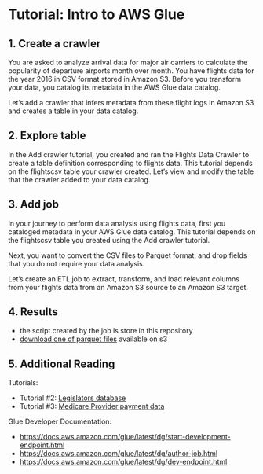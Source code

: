# Tutorial: Intro to AWS Glue

## 1. Create a crawler

You are asked to analyze arrival data for major air carriers to calculate the popularity of departure airports month over month. You have flights data for the year 2016 in CSV format stored in Amazon S3. Before you transform your data, you catalog its metadata in the AWS Glue data catalog.

Let’s add a crawler that infers metadata from these flight logs in Amazon S3 and creates a table in your data catalog.

## 2. Explore table

In the Add crawler tutorial, you created and ran the Flights Data Crawler to create a table definition corresponding to flights data. This tutorial depends on the flightscsv table your crawler created. Let’s view and modify the table that the crawler added to your data catalog.

## 3. Add job

In your journey to perform data analysis using flights data, first you cataloged metadata in your AWS Glue data catalog. This tutorial depends on the flightscsv table you created using the Add crawler tutorial.

Next, you want to convert the CSV files to Parquet format, and drop fields that you do not require your data analysis.

Let’s create an ETL job to extract, transform, and load relevant columns from your flights data from an Amazon S3 source to an Amazon S3 target.

## 4. Results

* the script created by the job is store in this repository
* [download one of parquet files](https://flights-data-transformed.s3.amazonaws.com/part-00000-6db113f1-abf9-48db-9e89-42f7ed84d1d6-c000.snappy.parquet) available on s3


## 5. Additional Reading
Tutorials:
* Tutorial #2: [Legislators database](https://docs.aws.amazon.com/glue/latest/dg/aws-glue-programming-python-samples-legislators.html)
* Tutorial #3: [Medicare Provider payment data](https://github.com/aws-samples/aws-glue-samples/blob/master/examples/join_and_relationalize.md)

Glue Developer Documentation:
* https://docs.aws.amazon.com/glue/latest/dg/start-development-endpoint.html
* https://docs.aws.amazon.com/glue/latest/dg/author-job.html
* https://docs.aws.amazon.com/glue/latest/dg/dev-endpoint.html
